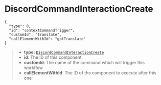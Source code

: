 # DiscordCommandInteractionCreate
```
{
  "type": 0,
  "id": "contextCommandTrigger",
  "customId": "translate",
  "callElementWithId": "gptTranslate"
}
```

> - **type**: [`DiscordCommandInteractionCreate`](<https://discord.com/channels/1100933695986208849/1169068400304193568>)
> - **id**: The ID of this component
> - **customId**: The name of the command which will trigger this workflow
> - **callElementWithId**: The ID of the component to execute after this one
